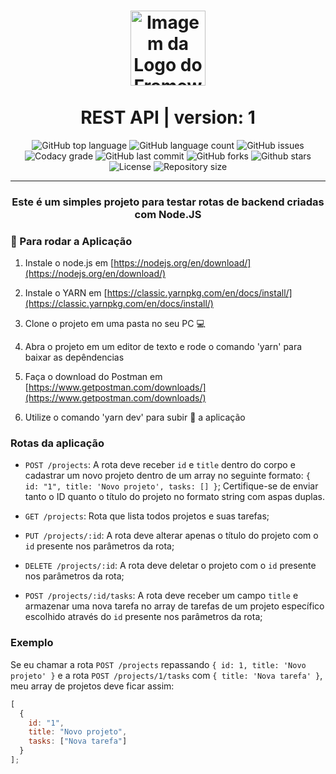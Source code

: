 <h1 align="center">
  <img alt="Imagem da Logo do Framework node.js" src="https://www.pinclipart.com/picdir/big/102-1024697_related-wallpapers-node-js-logo-png-clipart.png" height="120" /><br><br> REST API | version: 1
</h1>
<p align="center">
  <img alt="GitHub top language" src="https://img.shields.io/github/languages/top/gftf2011/nodejs-simple-backend01">
  
  <img alt="GitHub language count" src="https://img.shields.io/github/languages/count/gftf2011/nodejs-simple-backend01">
  
  <img alt="GitHub issues" src="https://img.shields.io/github/issues/gftf2011/nodejs-simple-backend01">

  <img alt="Codacy grade" src="https://img.shields.io/codacy/grade/64440c303fa24e9c93e263dab133ae68">
  
  <img alt="GitHub last commit" src="https://img.shields.io/github/last-commit/gftf2011/nodejs-simple-backend01">

  <img alt="GitHub forks" src="https://img.shields.io/github/forks/gftf2011/nodejs-simple-backend01">

  <img alt="Github stars" src="https://img.shields.io/github/stars/gftf2011/nodejs-simple-backend01">

  <img alt="License" src="https://img.shields.io/github/license/gftf2011/nodejs-simple-backend01">

  <img alt="Repository size" src="https://img.shields.io/github/repo-size/gftf2011/nodejs-simple-backend01">
</p>

----

<h3 align="center">Este é um simples projeto para testar rotas de backend criadas com Node.JS</h3>

### :ferris_wheel: Para rodar a Aplicação
  
1.  Instale o node.js em [https://nodejs.org/en/download/](https://nodejs.org/en/download/)

2.  Instale o YARN em [https://classic.yarnpkg.com/en/docs/install/](https://classic.yarnpkg.com/en/docs/install/)

3.  Clone o projeto em uma pasta no seu PC :computer:

4.  Abra o projeto em um editor de texto e rode o comando 'yarn' para baixar as depêndencias

5.  Faça o download do Postman em [https://www.getpostman.com/downloads/](https://www.getpostman.com/downloads/)

6.  Utilize o comando 'yarn dev' para subir :rocket: a aplicação

### Rotas da aplicação

- `POST /projects`: A rota deve receber `id` e `title` dentro do corpo e cadastrar um novo projeto dentro de um array no seguinte formato: `{ id: "1", title: 'Novo projeto', tasks: [] }`; Certifique-se de enviar tanto o ID quanto o título do projeto no formato string com aspas duplas.

- `GET /projects`: Rota que lista todos projetos e suas tarefas;

- `PUT /projects/:id`: A rota deve alterar apenas o título do projeto com o `id` presente nos parâmetros da rota;

- `DELETE /projects/:id`: A rota deve deletar o projeto com o `id` presente nos parâmetros da rota;

- `POST /projects/:id/tasks`: A rota deve receber um campo `title` e armazenar uma nova tarefa no array de tarefas de um projeto específico escolhido através do `id` presente nos parâmetros da rota;

### Exemplo

Se eu chamar a rota `POST /projects` repassando `{ id: 1, title: 'Novo projeto' }` e a rota `POST /projects/1/tasks` com `{ title: 'Nova tarefa' }`, meu array de projetos deve ficar assim:

```js
[
  {
    id: "1",
    title: "Novo projeto",
    tasks: ["Nova tarefa"]
  }
];
```
